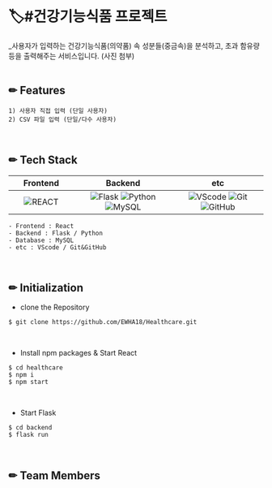 # 🏷️#건강기능식품 프로젝트

_사용자가 입력하는 건강기능식품(의약품) 속 성분들(중금속)을 분석하고, 초과 함유량 등을 출력해주는 서비스입니다.
(사진 첨부)
<br/>
<br/>


## ✏ Features
    1) 사용자 직접 입력 (단일 사용자)
    2) CSV 파일 입력 (단일/다수 사용자)
<br/>


## ✏ Tech Stack
| &nbsp;&nbsp;&nbsp;&nbsp;&nbsp;Frontend&nbsp;&nbsp;&nbsp;&nbsp;&nbsp; |      Backend      |         etc          |
| :----------------------: | :---------------: | :------------------: |
|     ![REACT](https://img.shields.io/badge/REACT-v17.0.2-blue?style=flat&logo=REACT)     |       ![Flask](https://img.shields.io/badge/Flask-v1.0.2-black?style=flat&logo=Flask)   ![Python](https://img.shields.io/badge/Python-v3.7-yellow?style=flat&logo=Python)   ![MySQL](https://img.shields.io/badge/MySQL-v8.0.26-blue?style=flat&logo=MySQL)     |     ![VScode](https://img.shields.io/badge/VScode-v3.5.3-blue?style=flat&logo=VScode)   ![Git](https://img.shields.io/badge/Git-orange?style=flat&logo=Git)   ![GitHub](https://img.shields.io/badge/GitHub-black?style=flat&logo=GitHub)     |

    - Frontend : React
    - Backend : Flask / Python 
    - Database : MySQL
    - etc : VScode / Git&GitHub
<br/>



## ✏ Initialization
- clone the Repository
```
$ git clone https://github.com/EWHA18/Healthcare.git
```
<br/>

- Install npm packages & Start React
```
$ cd healthcare
$ npm i
$ npm start
```
<br/>

- Start Flask
```
$ cd backend
$ flask run
```
<br/>

## ✏ Team Members
